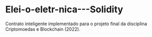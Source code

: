 # Elei-o-eletr-nica---Solidity
Contrato inteligente implementado para o projeto final da disciplina Criptomoedas e Blockchain (2022).
